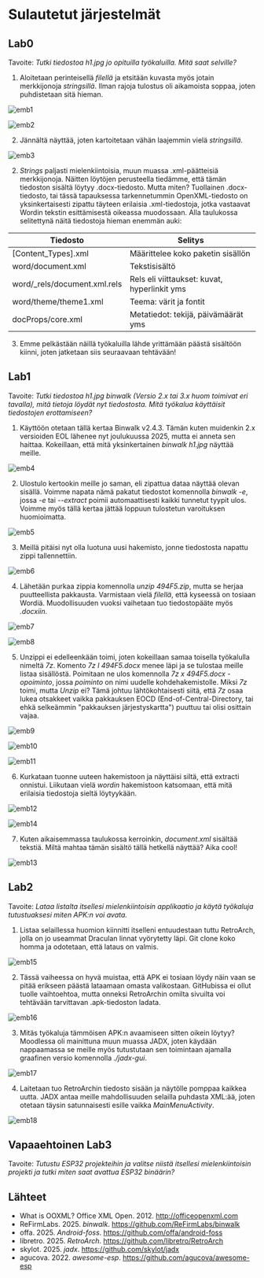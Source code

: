 # Sulautetut järjestelmät

## Lab0

Tavoite: *Tutki tiedostoa h1.jpg jo opituilla työkaluilla. Mitä saat selville?*

1. Aloitetaan perinteisellä *filellä* ja etsitään kuvasta myös jotain merkkijonoja *stringsillä*. Ilman rajoja tulostus oli aikamoista soppaa, joten puhdistetaan sitä hieman.

![emb1](src/emb1.png)

![emb2](src/emb2.png)

2. Jännältä näyttää, joten kartoitetaan vähän laajemmin vielä *stringsillä*.

![emb3](src/emb3.png)

2. *Strings* paljasti mielenkiintoisia, muun muassa .xml-päätteisiä merkkijonoja. Näitten löytöjen perusteella tiedämme, että tämän tiedoston sisältä löytyy .docx-tiedosto. Mutta miten? Tuollainen .docx-tiedosto, tai tässä tapauksessa tarkennetummin OpenXML-tiedosto on yksinkertaisesti zipattu täyteen erilaisia .xml-tiedostoja, jotka vastaavat Wordin tekstin esittämisestä oikeassa muodossaan. Alla taulukossa selitettynä näitä tiedostoja hieman enemmän auki:

| Tiedosto | Selitys |
| -------- | ------- |
| [Content_Types].xml | Määrittelee koko paketin sisällön |
| word/document.xml | Tekstisisältö |
| word/_rels/document.xml.rels | Rels eli viittaukset: kuvat, hyperlinkit yms |
| word/theme/theme1.xml | Teema: värit ja fontit
| docProps/core.xml | Metatiedot: tekijä, päivämäärät yms |

3. Emme pelkästään näillä työkaluilla lähde yrittämään päästä sisältöön kiinni, joten jatketaan siis seuraavaan tehtävään!


## Lab1

Tavoite: *Tutki tiedostoa h1.jpg binwalk (Versio 2.x tai 3.x huom toimivat eri tavalla), mitä tietoja löydät nyt tiedostosta. Mitä työkalua käyttäisit tiedostojen erottamiseen?*

1. Käyttöön otetaan tällä kertaa Binwalk v2.4.3. Tämän kuten muidenkin 2.x versioiden EOL lähenee nyt joulukuussa 2025, mutta ei anneta sen haittaa. Kokeillaan, että mitä yksinkertainen *binwalk h1.jpg* näyttää meille.

![emb4](src/emb4.png)

2. Ulostulo kertookin meille jo saman, eli zipattua dataa näyttää olevan sisällä. Voimme napata nämä pakatut tiedostot komennolla *binwalk -e*, jossa *-e* tai *--extract* poimii automaattisesti kaikki tunnetut tyypit ulos. Voimme myös tällä kertaa jättää loppuun tulostetun varoituksen huomioimatta.

![emb5](src/emb5.png)

3. Meillä pitäisi nyt olla luotuna uusi hakemisto, jonne tiedostosta napattu zippi tallennettiin.

![emb6](src/emb6.png)

4. Lähetään purkaa zippia komennolla *unzip 494F5.zip*, mutta se herjaa puutteellista pakkausta. Varmistaan vielä *filellä*, että kyseessä on tosiaan Wordiä. Muodollisuuden vuoksi vaihetaan tuo tiedostopääte myös *.docxiin*.

![emb7](src/emb7.png)

![emb8](src/emb8.png)

5. Unzippi ei edelleenkään toimi, joten kokeillaan samaa toisella työkalulla nimeltä *7z*. Komento *7z l 494F5.docx* menee läpi ja se tulostaa meille listaa sisällöstä. Poimitaan ne ulos komennolla *7z x 494F5.docx -opoiminto*, jossa *poiminto* on nimi uudelle kohdehakemistolle. Miksi *7z* toimi, mutta *Unzip* ei? Tämä johtuu lähtökohtaisesti siitä, että *7z* osaa lukea otsakkeet vaikka pakkauksen EOCD (End-of-Central-Directory, tai ehkä selkeämmin "pakkauksen järjestyskartta") puuttuu tai olisi osittain vajaa.

![emb9](src/emb9.png)

![emb10](src/emb10.png)

![emb11](src/emb11.png)

6. Kurkataan tuonne uuteen hakemistoon ja näyttäisi siltä, että extracti onnistui. Liikutaan vielä *wordin* hakemistoon katsomaan, että mitä erilaisia tiedostoja sieltä löytyykään.

![emb12](src/emb12.png)

![emb14](src/emb14.png)

7. Kuten aikaisemmassa taulukossa kerroinkin, *document.xml* sisältää tekstiä. Miltä mahtaa tämän sisältö tällä hetkellä näyttää? Aika cool!

![emb13](src/emb13.png)

## Lab2

Tavoite: *Lataa listalta itsellesi mielenkiintoisin applikaatio ja käytä työkaluja tutustuaksesi miten APK:n voi avata.*

1. Listaa selaillessa huomion kiinnitti itselleni entuudestaan tuttu RetroArch, jolla on jo useammat Draculan linnat vyörytetty läpi. Git clone koko homma ja odotetaan, että lataus on valmis.

![emb15](src/emb15.png)

2. Tässä vaiheessa on hyvä muistaa, että APK ei tosiaan löydy näin vaan se pitää erikseen päästä lataamaan omasta valikostaan. GitHubissa ei ollut tuolle vaihtoehtoa, mutta onneksi RetroArchin omilta sivuilta voi tehtävään tarvittavan .apk-tiedoston ladata.

![emb16](src/emb16.png)

3. Mitäs työkaluja tämmöisen APK:n avaamiseen sitten oikein löytyy? Moodlessa oli mainittuna muun muassa JADX, joten käydään nappaamassa se meille myös tutustutaan sen toimintaan ajamalla graafinen versio komennolla *./jadx-gui*.

![emb17](src/emb17.png)

4. Laitetaan tuo RetroArchin tiedosto sisään ja näytölle pomppaa kaikkea uutta. JADX antaa meille mahdollisuuden selailla puhdasta XML:ää, joten otetaan täysin satunnaisesti esille vaikka *MainMenuActivity*. 

![emb18](src/emb18.png)


## Vapaaehtoinen Lab3

Tavoite: *Tutustu ESP32 projekteihin ja valitse niistä itsellesi mielenkiintoisin projekti ja tutki miten saat avattua ESP32 binäärin?*


## Lähteet
- What is OOXML? Office XML Open. 2012. http://officeopenxml.com
- ReFirmLabs. 2025. *binwalk*. https://github.com/ReFirmLabs/binwalk
- offa. 2025. *Android-foss*. https://github.com/offa/android-foss
- libretro. 2025. *RetroArch*. https://github.com/libretro/RetroArch
- skylot. 2025. *jadx*. https://github.com/skylot/jadx
- agucova. 2022. *awesome-esp*. https://github.com/agucova/awesome-esp